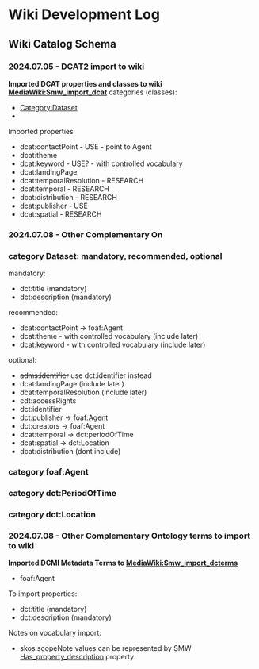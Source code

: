 # Wiki Development Log

## Wiki Catalog Schema

### 2024.07.05 - DCAT2 import to wiki

**Imported DCAT properties and classes to wiki [MediaWiki:Smw_import_dcat](https://ruisdael-catalog.citg.tudelft.nl/index.php?title=MediaWiki:Smw_import_dcat)**
categories (classes):
* [Category:Dataset](https://ruisdael-catalog.citg.tudelft.nl/index.php?title=Category:Dataset)
* 
Imported properties
* dcat:contactPoint - USE - point to Agent 
* dcat:theme 
* dcat:keyword - USE? - with controlled vocabulary
* dcat:landingPage 
* dcat:temporalResolution - RESEARCH
* dcat:temporal - RESEARCH
* dcat:distribution - RESEARCH
* dcat:publisher - USE
* dcat:spatial - RESEARCH

### 2024.07.08 - Other Complementary On

### category Dataset: mandatory, recommended, optional

mandatory:
* dct:title (mandatory)
* dct:description (mandatory)

recommended:
* dcat:contactPoint -> foaf:Agent
* dcat:theme - with controlled vocabulary (include later)
* dcat:keyword - with controlled vocabulary  (include later)

optional:
* <s>adms:identifier</s> use dct:identifier instead
* dcat:landingPage (include later)
* dcat:temporalResolution (include later)
* cdt:accessRights
* dct:identifier 
* dct:publisher -> foaf:Agent
* dct:creators -> foaf:Agent
* dcat:temporal -> dct:periodOfTime
* dcat:spatial -> dct:Location
* dcat:distribution  (dont include)


### category foaf:Agent

### category dct:PeriodOfTime 

### category dct:Location


### 2024.07.08 - Other Complementary Ontology terms to import to wiki 

**Imported DCMI Metadata Terms to [MediaWiki:Smw_import_dcterms](https://ruisdael-catalog.citg.tudelft.nl/index.php?title=MediaWiki:Smw_import_dcterms)**



* foaf:Agent

To import properties:
* dct:title (mandatory)
* dct:description (mandatory)


Notes on vocabulary import:

* skos:scopeNote values can be represented by SMW [Has_property_description](https://www.semantic-mediawiki.org/wiki/Help:Special_property_Has_property_description) property
